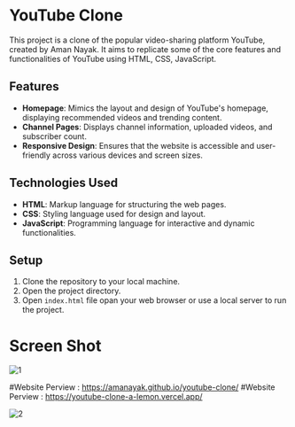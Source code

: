 # YouTube Clone

This project is a clone of the popular video-sharing platform YouTube, created by Aman Nayak. It aims to replicate some of the core features and functionalities of YouTube using HTML, CSS, JavaScript.

## Features

- **Homepage**: Mimics the layout and design of YouTube's homepage, displaying recommended videos and trending content.
- **Channel Pages**: Displays channel information, uploaded videos, and subscriber count.
- **Responsive Design**: Ensures that the website is accessible and user-friendly across various devices and screen sizes.

## Technologies Used

- **HTML**: Markup language for structuring the web pages.
- **CSS**: Styling language used for design and layout.
- **JavaScript**: Programming language for interactive and dynamic functionalities.

## Setup

1. Clone the repository to your local machine.
2. Open the project directory.
3. Open `index.html` file  opan your web browser or use a local server to run the project.


# Screen Shot  
![1](https://github.com/amanayak/youtube-clone/assets/155058144/f5fe7d33-2659-482f-8408-1127fa2e0fdb)

#Website Perview : https://amanayak.github.io/youtube-clone/
#Website Perview : https://youtube-clone-a-lemon.vercel.app/

![2](https://github.com/amanayak/youtube-clone/assets/155058144/77d6a065-1d07-4e40-a130-4a06c2519ba2)
